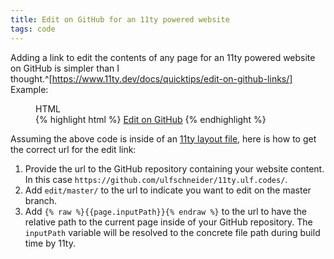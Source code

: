 ```yaml
---
title: Edit on GitHub for an 11ty powered website
tags: code
---
```

Adding a link to edit the contents of any page for an 11ty powered website on GitHub is simpler than I thought.^[https://www.11ty.dev/docs/quicktips/edit-on-github-links/] Example:

<figure>
<figcaption>HTML</figcaption>
{% highlight html %}
<a href="https://github.com/ulfschneider/11ty.ulf.codes/edit/master/{{page.inputPath}}">Edit on GitHub</a>
{% endhighlight %}
</figure>

Assuming the above code is inside of an [11ty layout file](https://www.11ty.dev/docs/layouts/), here is how to get the correct url for the edit link:

1. Provide the url to the GitHub repository containing your website content. In this case `https://github.com/ulfschneider/11ty.ulf.codes/`. 
2. Add `edit/master/` to the url to indicate you want to edit on the master branch.
3. Add `{% raw %}{{page.inputPath}}{% endraw %}` to the url to have the relative path to the current page inside of your GitHub repository. The `inputPath` variable will be resolved to the concrete file path during build time by 11ty.

